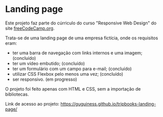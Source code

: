 # Landing page

Este projeto faz parte do cúrriculo do curso "Responsive Web Design" do site [freeCodeCamp.org](https://www.freecodecamp.org).

Trata-se de uma landing page de uma empresa fictícia, onde os requisitos eram:
- ter uma barra de navegação com links internos e uma imagem; (concluído)
- ter um vídeo embutido; (concluído)
- ter um formulário com um campo para e-mail; (concluído)
- utilizar CSS Flexbox pelo menos uma vez; (concluído)
- ser responsivo. (em progresso)

O projeto foi feito apenas com HTML e CSS, sem a importação de bibliotecas.

Link de acesso ao projeto: https://guguiness.github.io/tripbooks-landing-page/
